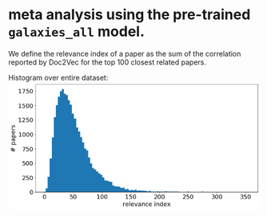 # meta analysis using the pre-trained `galaxies_all` model.

We define the relevance index of a paper as the sum of the correlation reported by Doc2Vec for the top 100 closest related papers. 

Histogram over entire dataset: 
![relevance_index_histogram](meta/images/connectedness_histogram.png)


